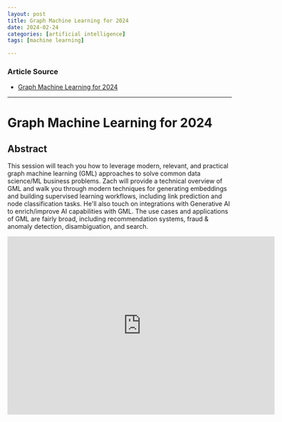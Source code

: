```yaml
---
layout: post
title: Graph Machine Learning for 2024
date: 2024-02-24
categories: [artificial intelligence]
tags: [machine learning]

---
```


### Article Source


* [Graph Machine Learning for 2024](https://www.youtube.com/watch?v=izLprnUE4zE)

---

# Graph Machine Learning for 2024

## Abstract


This session will teach you how to leverage modern, relevant, and practical graph machine learning (GML) approaches to solve common data science/ML business problems. Zach will provide a technical overview of GML and walk you through modern techniques for generating embeddings and building supervised learning workflows, including link prediction and node classification tasks. He'll also touch on integrations with Generative AI to enrich/improve AI capabilities with GML. The use cases and applications of GML are fairly broad, including recommendation systems, fraud & anomaly detection, disambiguation, and search.


<iframe width="600" height="400" src="https://www.youtube.com/embed/izLprnUE4zE?si=oAFfybkM73IcsX2U" title="YouTube video player" frameborder="0" allow="accelerometer; autoplay; clipboard-write; encrypted-media; gyroscope; picture-in-picture; web-share" allowfullscreen></iframe>